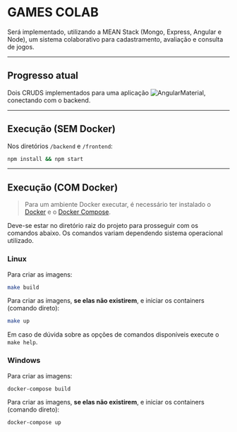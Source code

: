 # GAMES COLAB

Será implementado, utilizando a MEAN Stack (Mongo, Express, Angular e Node), um sistema colaborativo para cadastramento, avaliação e consulta de jogos.

----------

## Progresso atual

Dois CRUDS implementados para uma aplicação ![AngularMaterial](https://material.angular.io/components/categories), conectando com o backend.


----------

## Execução (SEM Docker)

Nos diretórios `/backend` e `/frontend`:

```bash
npm install && npm start
```

----------

## Execução (COM Docker)

> Para um ambiente Docker executar, é necessário ter instalado o [Docker](https://docs.docker.com/engine/install/) e o [Docker Compose](https://docs.docker.com/compose/install/).

Deve-se estar no diretório raiz do projeto para prosseguir com os comandos abaixo. Os comandos variam dependendo sistema operacional utilizado.

### Linux

Para criar as imagens:

```bash
make build
```

Para criar as imagens, **se elas não existirem**, e iniciar os containers (comando direto):

```bash
make up
```

Em caso de dúvida sobre as opções de comandos disponíveis execute o `make help`.

### Windows

Para criar as imagens:

```bash
docker-compose build
```

Para criar as imagens, **se elas não existirem**, e iniciar os containers (comando direto):

```bash
docker-compose up
```

